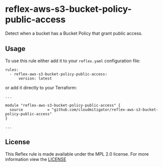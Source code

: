 # reflex-aws-s3-bucket-policy-public-access
Detect when a bucket has a Bucket Policy that grant public access.

## Usage
To use this rule either add it to your `reflex.yaml` configuration file:  
```
rules:
  - reflex-aws-s3-bucket-policy-public-access:
      version: latest
```

or add it directly to your Terraform:  
```
...

module "reflex-aws-s3-bucket-policy-public-access" {
  source           = "github.com/cloudmitigator/reflex-aws-s3-bucket-policy-public-access"
}

...
```

## License
This Reflex rule is made available under the MPL 2.0 license. For more information view the [LICENSE](https://github.com/cloudmitigator/reflex-aws-s3-bucket-policy-public-access/blob/master/LICENSE)
